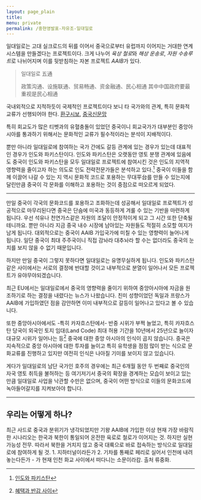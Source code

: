 ```yaml
---
layout: page_plain
title:  
menu: private
permalink: /중현영발표-자유조-일대일로
---
```


일대일로는 고대 실크로드의 뒤를 이어서 중국으로부터 유럽까지 이어지는 거대한 연계 시스템을 만들겠다는 프로젝트이다. 크게 나누어 *육상 철로*와 *해상 운송로*, *자원 수송루트*로 나뉘어지며 이를 뒷받침하는 자본 프로젝트 *AAIB*가 있다.

> 일대일로 五通
>
> 政策沟通、设施联通、贸易畅通、资金融通、民心相通
> 其中中国政府要最重视是民心相通

국내외적으로 지적하듯이 국제적인 프로젝트이다 보니 타 국가와의 관계, 특히 문화적 교류가 선행되어야 한다. [환구시보](http://finance.huanqiu.com/br/focus/2016-04/8795182.html), [중국신문망](http://www.chinanews.com/cul/2015/06-02/7317770.shtml)

특히 회교도가 많은 티벳과의 유혈충돌이 있었던 중국이니 회교국가가 대부분인 중앙아시아를 통과하기 위해서는 문화적인 교류가 필수적이라는 분석이 지배적이다. 

뿐만 아니라 일대일로에 참여하는 국가 간에도 갈등 관계에 있는 경우가 있는데 대표적인 경우가 인도와 파키스탄이다. 인도와 파키스탄은 오랫동안 영토 분쟁 관계에 있음에도 중국이 인도와 파키스탄을 모두 일대일로 프로젝트에 참여시킨 것은 인도의 지역적 영향력을 줄이고자 하는 의도로 인도 전략전문가들은 분석하고 있다.[^1] 중국이 이들을 함께 이끌어 나갈 수 있는 지 역시 문화적 코드로 포용하는 무대平台를 만들 수 있는지에 달린만큼 중국이 각 문화를 이해하고 포용하는 것이 중점으로 떠오르게 되었다.

[^1]: [인도와 파키스탄](https://www.rsis.edu.sg/wp-content/uploads/2016/03/PR160307_China-One-Belt-One-Road.pdf)

------

만일 중국이 각국의 문화코드를 포용하고 조화하는데 성공해서 일대일로 프로젝트가 성공적으로 마무리된다면 중국은 단숨에 미국과 동등하게 겨룰 수 있는 기반을 마련하게 됩니다. 우선 석유나 천연가스같은 자원의 조달이 안정적이게 되고 그 시간 또한 단축될테니까요. 뿐만 아니라 지금 중국 내수 시장에 남아있는 자원들도 적절히 소모할 여지가 남게 됩니다. 대외적으로는 중국이 AAIB 가입국가에 미칠 수 있는 영향력이 늘어나게 됩니다. 일단 중국이 최대 주주국이니 직접 감놔라 대추놔라 할 수는 없더라도 중국의 눈치를 보지 않을 수 없기 때문입니다.

하지만 만일 중국이 그렇지 못하다면 일대일로는 유명무실하게 됩니다. 인도와 파키스탄 같은 사이에서는 서로의 결정에 반대할 것이고 내부적으로 분열이 일어나서 모든 프로젝트가 유야무야되겠습니다. 

최근 EU에서는 일대일로에서 중국의 영향력을 줄이기 위하여 중앙아시아에 자금을 원조하기로 하는 결정을 내렸다는 뉴스가 나왔습니다. 친미 성향이었던 독일과 프랑스가 AAIB에 가입하였던 점을 감안하면 이미 내부적으로 갈등이 일어나고 있다고 볼 수 있습니다.

또한 중앙아시아에서도 -특히 카자흐스탄에서- 반중 시위가 부쩍 늘었고, 특히 카자흐스탄 당국이 외국인 토지 임대(Land Code) 최대 허용 기간을 10년에서 25년으로 늘이자 대규모 시위가 일어나는 등[^2] 중국에 대한 중앙 아시아의 인식이 곱지 않습니다. 중국은 지속적으로 중앙 아시아에 대한 투자를 늘이고 특히 유학생을 점점 많이 받는 식으로 문화교류를 진행하고 있지만 여전히 인식은 나아질 기미를 보이지 않고 있습니다.

[^2]: [혜택과 반감 사이](http://cistoday.com/카자흐스탄의-중국-딜레마-혜택과-반감사이/)

게다가 일대일로의 남단 국가인 호주의 경우에는 최근 6개월 동안 두 번째로 중국인의 자국 영토 취득을 불허하는 등 여기저기서 중국의 확장을 경계하는 모습이 보이고 있는만큼 일대일로 사업을 낙관할 수만은 없으며, 중국이 어떤 방식으로 이들의 문화코드에 녹아들어갈지를 지켜보아야 합니다.

------

## 우리는 어떻게 하나?

최근 사드로 중국과 분위기가 냉각되었지만 기왕 AAIB에 가입한 이상 현재 가장 바람직한 시나리오는 한국과 북한이 통일되어 온전한 육로로 철로가 이어지는 것. 하지만 실현가능성 전무.
따라서 북한을 거치지 않고 중국 대륙으로 바로 접속하는 방식으로 일대일로에 참여하게 될 것. 1. 지하터널이라든가 2. 기차를 통째로 페리로 실어서 인천에 내려놓는다든가 - 가 현재 인천 화교 사이에서 떠다니는  소문이라캄. 출처 류중화.